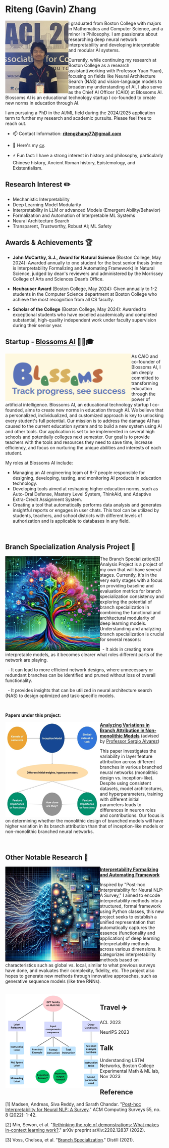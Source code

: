 # Riteng (Gavin) Zhang

<img src="https://github.com/ritengzhang/ritengzhang.github.io/blob/11348b56d16f33c458205b8bb4a59f97f87b4524/1.jpeg?raw=true" align="left" width="200" height="230" alt="Riteng (Gavin) Zhang"> 



I graduated from Boston College with majors in Mathematics and Computer Science, and a minor in Philosophy. I am passionate about researching deep neural network interpretability and developing interpretable and modular AI systems. 

Currently, while continuing my research at Boston College as a research assistant(working with Professor Yuan Yuan), focusing on fields like Neural Architecture Search (NAS) and vision-language models to broaden my understanding of AI, I also serve as the Chief AI Officer (CAIO) at Blossoms AI. Blossoms AI is an educational technology startup I co-founded to create new norms in education through AI.

I am pursuing a PhD in the AI/ML field during the 2024/2025 application term to further my research and academic pursuits. Please feel free to reach out.
<br clear="all"/>

- 📫 Contact Information: **ritengzhang77@gmail.com**

- 📄 Here's my [cv](https://drive.google.com/file/d/14NyHuJwTqKXRyQWuyIGIdZhOsJHIB-us/view?usp=drive_link).

- ⚡ Fun fact: I have a strong interest in history and philosophy, particularly Chinese history, Ancient Roman history, Epistemology, and Existentialism.

## Research Interest ✏️
- Mechanistic Interpretability
- Deep Learning Model Modularity
- Interpretability in LLM or advanced Models (Emergent Ability/Behavior)
- Formalization and Automation of Interpretable ML Systems
- Neural Architecture Search
- Transparent, Trustworthy, Robust AI; ML Safety

## Awards & Achievements 🏆

- **John McCarthy, S.J., Award for Natural Science** (Boston College, May 2024): Awarded annually to one student for the best senior thesis (mine is Interpretability Formalizing and Automating Framework) in Natural Science, judged by dean's reviewers and administered by the Morrissey College of Arts and Sciences Dean’s Office.

- **Neuhauser Award** (Boston College, May 2024): Given annually to 1-2 students in the Computer Science department at Boston College who achieve the most recognition from all CS faculty.

- **Scholar of the College** (Boston College, May 2024): Awarded to exceptional students who have excelled academically and completed substantial, high-quality independent work under faculty supervision during their senior year.

## Startup - [Blossoms AI](https://blossoms.ai) 🤖➕🎓

<img src="https://github.com/ritengzhang/ritengzhang.github.io/blob/1a01755368f74b77d7cccdb9f7ed3c48d9a6199f/image.png?raw=true" align="left" width="400" height="150" alt="Blossoms AI">

As CAIO and co-founder of Blossoms AI, I am deeply committed to transforming education through the power of artificial intelligence. Blossoms AI, an educational technology startup I co-founded, aims to create new norms in education through AI. We believe that a personalized, individualized, and customized approach is key to unlocking every student's full potential. Our mission is to address the damage AI has caused to the current education system and to build a new system using AI and other tools. Our application is set to be implemented in several high schools and potentially colleges next semester. Our goal is to provide teachers with the tools and resources they need to save time, increase efficiency, and focus on nurturing the unique abilities and interests of each student.

My roles at Blossoms AI include:
- Managing an AI engineering team of 6-7 people responsible for designing, developing, testing, and monitoring AI products in education technology.
- Developing tools aimed at reshaping higher education norms, such as Auto-Oral Defense, Mastery Level System, ThinkAid, and Adaptive Extra-Credit Assignment System.
- Creating a tool that automatically performs data analysis and generates insightful reports or engages in user chats. This tool can be utilized by students, teachers, and school districts with different levels of authorization and is applicable to databases in any field.

<br clear="all"/>

## Branch Specialization Analysis Project 🌳

<img src="https://github.com/ritengzhang/ritengzhang.github.io/blob/e4a2a3af80d99f621597987b2ea102a648469d71/branch.png?raw=true" align="left" width="300" height="300" alt="Branch Specialization Analysis">

The Branch Specialization[3] Analysis Project is a project of my own that will have several stages. Currently, it's in the very early stages with a focus on providing baseline and evaluation metrics for branch specialization consistency and exploring the potential of branch specialization in combining the functional and architectural modularity of deep learning models. Understanding and analyzing branch specialization is crucial for several reasons:

&nbsp; - It aids in creating more interpretable models, as it becomes clearer what roles different parts of the network are playing.

&nbsp; -  It can lead to more efficient network designs, where unnecessary or redundant branches can be identified and pruned without loss of overall functionality.

&nbsp; - It provides insights that can be utilized in neural architecture search (NAS) to design optimized and task-specific models.

<br clear="all"/>

**Papers under this project:**

<img src="https://github.com/ritengzhang/ritengzhang.github.io/blob/7bbe45562d857a1c6b3b73c32e9fb1cbcacf4205/pic/branch%20attribution.jpg?raw=true" align="left" width="300" height="300" alt="Analyzing Variations in Layer-wise Feature Attributions">

[**Analyzing Variations in Branch Attribution in Non-monolithic Models**](https://github.com/ritengzhang/Interpretability-of-Inception-and-its-variants) (advised by [Professor Sergio Alvarez](https://www.bc.edu/bc-web/schools/mcas/departments/computer-science/people/faculty-directory/sergio-alvarez.html))

This paper investigates the variability in layer feature attribution across different branches in various branched neural networks (monolithic design vs. inception-like). Despite using consistent datasets, model architectures, and hyperparameters, training with different initial parameters leads to differences in neuron roles and contributions. Our focus is on determining whether the monolithic design of branched models will have higher variation in its branch attribution than that of inception-like models or non-monolithic branched neural networks.

<br clear="all"/>

## Other Notable Research 📖

<img src="https://github.com/ritengzhang/ritengzhang.github.io/blob/95fd2bb4a673e4454ec96db79923a9f203338d7e/method%20encoding%20pic.jpg?raw=true" align="left" width="300" height="300" alt="Interpretability Formalizing and Auto-Explaining Framework">

[**Interpretability Formalizing and Automating Framework**](https://github.com/ritengzhang/Interpretability-of-neural-language-model-A-survey) 

Inspired by "Post-hoc Interpretability for Neural NLP: A Survey," I aimed to encode interpretability methods into a structured, formal framework using Python classes, this new project seeks to establish a unified representation that automatically captures the essence (functionality and application) of deep learning interpretability methods across various dimensions. It categorizes interpretability methods based on characteristics such as global vs. local, similar to what previous surveys have done, and evaluates their complexity, fidelity, etc. The project also hopes to generate new methods through innovative approaches, such as generative sequence models (like tree RNNs).

<br clear="all"/>

<img src="https://github.com/ritengzhang/ritengzhang.github.io/blob/7bbe45562d857a1c6b3b73c32e9fb1cbcacf4205/pic/llm%20few%20shot.jpg?raw=true" align="left" width="300" height="300" alt="Evaluation of LLM Zero to Few-Shot Ability">




## Travel ✈️
ACL 2023

NeurIPS 2023

## Talk
Understanding LSTM Networks, Boston College Experimental Math & ML lab, Nov 2023

## Reference
[1] Madsen, Andreas, Siva Reddy, and Sarath Chandar. "[Post-hoc Interpretability for Neural NLP: A Survey](https://arxiv.org/abs/2108.04840)." ACM Computing Surveys 55, no. 8 (2022): 1-42.

[2] Min, Sewon, et al. "[Rethinking the role of demonstrations: What makes in-context learning work?](https://arxiv.org/abs/2202.12837)." arXiv preprint arXiv:2202.12837 (2022).

[3] Voss, Chelsea, et al. "[Branch Specialization](https://distill.pub/2020/circuits/branch-specialization/)." Distill (2021).
